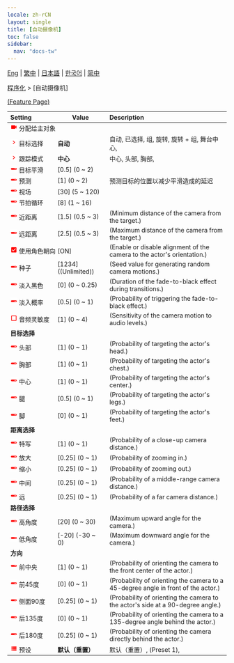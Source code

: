 ```yaml
---
locale: zh-rCN
layout: single
title: [自动摄像机]
toc: false
sidebar:
  nav: "docs-tw"
---
```

[Eng](/dancexr/menu/2025.4/motion/auto_cam) | [繁中](/tw/dancexr/menu/2025.4/motion/auto_cam) | [日本語](/jp/dancexr/menu/2025.4/motion/auto_cam) | [한국어](/kr/dancexr/menu/2025.4/motion/auto_cam) | [简中](/zh/dancexr/menu/2025.4/motion/auto_cam)

[程序化](../menu#程序化) > [自动摄像机]



[(Feature Page)](/zh/dancexr/features/auto_cam)

| Setting | Value | Description |
| :--- | --- | :--- |
|<nobr><img src="/images/icon/ic_videocam.png" alt="videocam icon"/> 分配给主对象</nobr>|| 
|<nobr><img src="/images/icon/ic_chevron.png" alt="chevron icon"/> 目标选择</nobr>| **自动** | 自动, 已选择, 组, 旋转, 旋转 + 组, 舞台中心,  |
|<nobr><img src="/images/icon/ic_chevron.png" alt="chevron icon"/> 跟踪模式</nobr>| **中心** | 中心, 头部, 胸部,  |
|<nobr><img src="/images/icon/ic_slider.png" alt="slider icon"/> 目标平滑</nobr>| [0.5] (0 ~ 2) | 
|<nobr><img src="/images/icon/ic_slider.png" alt="slider icon"/> 预测</nobr>| [1] (0 ~ 2) | 预测目标的位置以减少平滑造成的延迟
|<nobr><img src="/images/icon/ic_slider.png" alt="slider icon"/> 视场</nobr>| [30] (5 ~ 120) | 
|<nobr><img src="/images/icon/ic_slider.png" alt="slider icon"/> 节拍循环</nobr>| [8] (1 ~ 16) | 
|<nobr><img src="/images/icon/ic_slider.png" alt="slider icon"/> 近距离</nobr>| [1.5] (0.5 ~ 3) | (Minimum distance of the camera from the target.)
|<nobr><img src="/images/icon/ic_slider.png" alt="slider icon"/> 远距离</nobr>| [2.5] (0.5 ~ 3) | (Maximum distance of the camera from the target.)
|<nobr><img src="/images/icon/ic_check_on.png" alt="check on icon"/> 使用角色朝向</nobr>| [ON] | (Enable or disable alignment of the camera to the actor's orientation.)
|<nobr><img src="/images/icon/ic_slider.png" alt="slider icon"/> 种子</nobr>| [1234] ((Unlimited)) | (Seed value for generating random camera motions.)
|<nobr><img src="/images/icon/ic_slider.png" alt="slider icon"/> 淡入黑色</nobr>| [0] (0 ~ 0.25) | (Duration of the fade-to-black effect during transitions.)
|<nobr><img src="/images/icon/ic_slider.png" alt="slider icon"/> 淡入概率</nobr>| [0.5] (0 ~ 1) | (Probability of triggering the fade-to-black effect.)
|<nobr><img src="/images/icon/ic_check_off.png" alt="check off icon"/> 音频灵敏度</nobr>| [1] (0 ~ 4) | (Sensitivity of the camera motion to audio levels.)
|<nobr> <b>目标选择</b></nobr>|| 
|<nobr><img src="/images/icon/ic_slider.png" alt="slider icon"/> 头部</nobr>| [1] (0 ~ 1) | (Probability of targeting the actor's head.)
|<nobr><img src="/images/icon/ic_slider.png" alt="slider icon"/> 胸部</nobr>| [1] (0 ~ 1) | (Probability of targeting the actor's chest.)
|<nobr><img src="/images/icon/ic_slider.png" alt="slider icon"/> 中心</nobr>| [1] (0 ~ 1) | (Probability of targeting the actor's center.)
|<nobr><img src="/images/icon/ic_slider.png" alt="slider icon"/> 腿</nobr>| [0.5] (0 ~ 1) | (Probability of targeting the actor's legs.)
|<nobr><img src="/images/icon/ic_slider.png" alt="slider icon"/> 脚</nobr>| [0] (0 ~ 1) | (Probability of targeting the actor's feet.)
|<nobr> <b>距离选择</b></nobr>|| 
|<nobr><img src="/images/icon/ic_slider.png" alt="slider icon"/> 特写</nobr>| [1] (0 ~ 1) | (Probability of a close-up camera distance.)
|<nobr><img src="/images/icon/ic_slider.png" alt="slider icon"/> 放大</nobr>| [0.25] (0 ~ 1) | (Probability of zooming in.)
|<nobr><img src="/images/icon/ic_slider.png" alt="slider icon"/> 缩小</nobr>| [0.25] (0 ~ 1) | (Probability of zooming out.)
|<nobr><img src="/images/icon/ic_slider.png" alt="slider icon"/> 中间</nobr>| [0.25] (0 ~ 1) | (Probability of a middle-range camera distance.)
|<nobr><img src="/images/icon/ic_slider.png" alt="slider icon"/> 远</nobr>| [0.25] (0 ~ 1) | (Probability of a far camera distance.)
|<nobr> <b>路径选择</b></nobr>|| 
|<nobr><img src="/images/icon/ic_slider.png" alt="slider icon"/> 高角度</nobr>| [20] (0 ~ 30) | (Maximum upward angle for the camera.)
|<nobr><img src="/images/icon/ic_slider.png" alt="slider icon"/> 低角度</nobr>| [-20] (-30 ~ 0) | (Maximum downward angle for the camera.)
|<nobr> <b>方向</b></nobr>|| 
|<nobr><img src="/images/icon/ic_slider.png" alt="slider icon"/> 前中央</nobr>| [1] (0 ~ 1) | (Probability of orienting the camera to the front center of the actor.)
|<nobr><img src="/images/icon/ic_slider.png" alt="slider icon"/> 前45度</nobr>| [0] (0 ~ 1) | (Probability of orienting the camera to a 45-degree angle in front of the actor.)
|<nobr><img src="/images/icon/ic_slider.png" alt="slider icon"/> 侧面90度</nobr>| [0.25] (0 ~ 1) | (Probability of orienting the camera to the actor's side at a 90-degree angle.)
|<nobr><img src="/images/icon/ic_slider.png" alt="slider icon"/> 后135度</nobr>| [0] (0 ~ 1) | (Probability of orienting the camera to a 135-degree angle behind the actor.)
|<nobr><img src="/images/icon/ic_slider.png" alt="slider icon"/> 后180度</nobr>| [0.25] (0 ~ 1) | (Probability of orienting the camera directly behind the actor.)
|<nobr><img src="/images/icon/ic_list.png" alt="list icon"/> 预设</nobr>| **默认（重置）** | 默认（重置）, (Preset 1),  |
